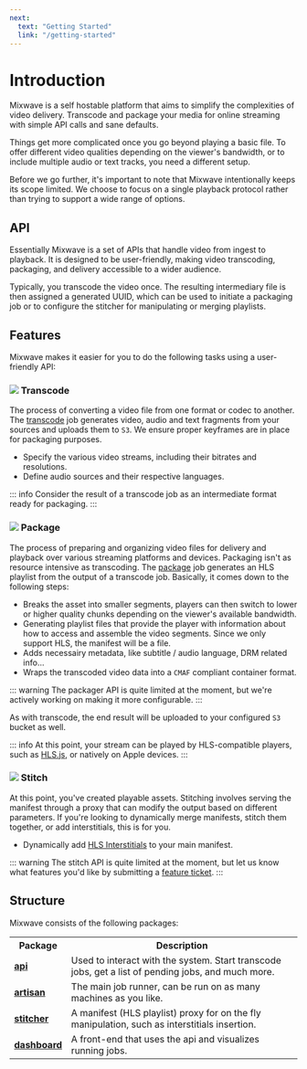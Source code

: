 ```yaml
---
next:
  text: "Getting Started"
  link: "/getting-started"
---
```


# Introduction

Mixwave is a self hostable platform that aims to simplify the complexities of video delivery. Transcode and package your media for online streaming with simple API calls and sane defaults.

Things get more complicated once you go beyond playing a basic <Badge type="info" text=".mp4" /> file. To offer different video qualities depending on the viewer's bandwidth, or to include multiple audio or text tracks, you need a different setup.

Before we go further, it's important to note that Mixwave intentionally keeps its scope limited. We choose to focus on a single playback protocol <Badge type="info" text="HLS CMAF" /> rather than trying to support a wide range of options.

## API

Essentially Mixwave is a set of APIs that handle video from ingest to playback. It is designed to be user-friendly, making video transcoding, packaging, and delivery accessible to a wider audience.

Typically, you transcode the video once. The resulting intermediary file is then assigned a generated UUID, which can be used to initiate a packaging job or to configure the stitcher for manipulating or merging playlists.

## Features

Mixwave makes it easier for you to do the following tasks using a user-friendly API:

### <img src="/transcode.svg" class="title-image" /> Transcode

The process of converting a video file from one format or codec to another. The [transcode](/features/transcode) job generates video, audio and text fragments from your sources and uploads them to `S3`. We ensure proper keyframes are in place for packaging purposes.

- Specify the various video streams, including their bitrates and resolutions.
- Define audio sources and their respective languages.

::: info
Consider the result of a transcode job as an intermediate format ready for packaging.
:::

### <img src="/package.svg" class="title-image" /> Package

The process of preparing and organizing video files for delivery and playback over various streaming platforms and devices. Packaging isn't as resource intensive as transcoding. The [package](/features/package) job generates an HLS playlist from the output of a transcode job. Basically, it comes down to the following steps:

- Breaks the asset into smaller segments, players can then switch to lower or higher quality chunks depending on the viewer's available bandwidth.
- Generating playlist files that provide the player with information about how to access and assemble the video segments. Since we only support HLS, the manifest will be a <Badge type="info" text=".m3u8" /> file.
- Adds necessairy metadata, like subtitle / audio language, DRM related info...
- Wraps the transcoded video data into a `CMAF` compliant container format.

::: warning
The packager API is quite limited at the moment, but we're actively working on making it more configurable.
:::

As with transcode, the end result will be uploaded to your configured `S3` bucket as well.

::: info
At this point, your stream can be played by HLS-compatible players, such as [HLS.js](https://github.com/video-dev/hls.js), or natively on Apple devices.
:::

### <img src="/stitcher.svg" class="title-image" /> Stitch

At this point, you've created playable assets. Stitching involves serving the manifest through a proxy that can modify the output based on different parameters. If you're looking to dynamically merge manifests, stitch them together, or add interstitials, this is for you.

- Dynamically add [HLS Interstitials](https://developer.apple.com/videos/play/wwdc2022/10145/) to your main manifest.

::: warning
The stitch API is quite limited at the moment, but let us know what features you'd like by submitting a [feature ticket](https://github.com/matvp91/mixwave/issues).
:::

## Structure

Mixwave consists of the following packages:

<table>
  <tr>
    <th>Package</th>
    <th>Description</th>
  </tr>
  <tr>
    <td><a href="https://github.com/matvp91/mixwave/tree/main/packages/api" target="_blank"><b>api</b></a></td>
    <td>Used to interact with the system. Start transcode jobs, get a list of pending jobs, and much more.</td>
  </tr>
  <tr>
    <td><a href="https://github.com/matvp91/mixwave/tree/main/packages/artisan" target="_blank"><b>artisan</b></a></td>
    <td>The main job runner, can be run on as many machines as you like.</td>
  </tr>
  <tr>
    <td><a href="https://github.com/matvp91/mixwave/tree/main/packages/stitcher" target="_blank"><b>stitcher</b></a></td>
    <td>A manifest (HLS playlist) proxy for on the fly manipulation, such as interstitials insertion.</td>
  </tr>
  <tr>
    <td><a href="https://github.com/matvp91/mixwave/tree/main/packages/dashboard" target="_blank"><b>dashboard</b></a></td>
    <td>A front-end that uses the api and visualizes running jobs.</td>
  </tr>
</table>
